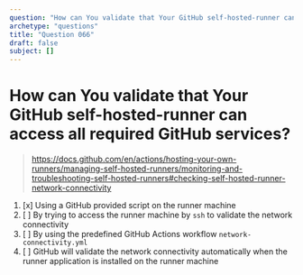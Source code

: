 ```yaml
---
question: "How can You validate that Your GitHub self-hosted-runner can access all required GitHub services?"
archetype: "questions"
title: "Question 066"
draft: false
subject: []
---
```


# How can You validate that Your GitHub self-hosted-runner can access all required GitHub services?
> https://docs.github.com/en/actions/hosting-your-own-runners/managing-self-hosted-runners/monitoring-and-troubleshooting-self-hosted-runners#checking-self-hosted-runner-network-connectivity
1. [x] Using a GitHub provided script on the runner machine
1. [ ] By trying to access the runner machine by `ssh` to validate the network connectivity
1. [ ] By using the predefined GitHub Actions workflow `network-connectivity.yml`
1. [ ] GitHub will validate the network connectivity automatically when the runner application is installed on the runner machine
